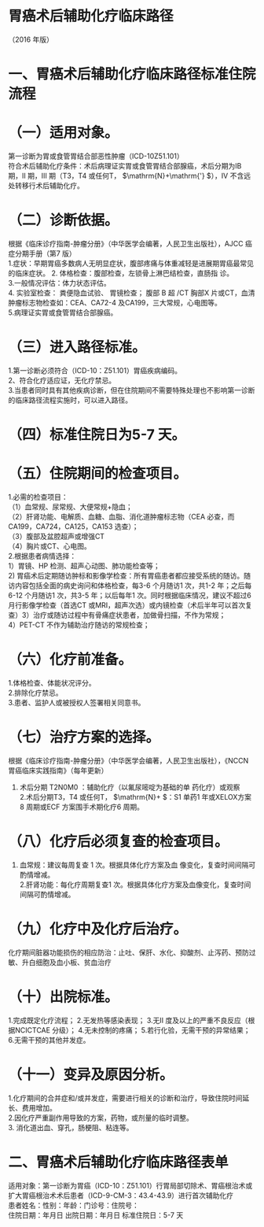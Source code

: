 # 胃癌术后辅助化疗临床路径  
（2016 年版）  
# 一、胃癌术后辅助化疗临床路径标准住院流程  
# （一）适用对象。  
第一诊断为胃或食管胃结合部恶性肿瘤（ICD-10Z51.101）  
符合术后辅助化疗条件：术后病理证实胃或食管胃结合部腺癌，术后分期为IB 期，II 期，III 期（T3，T4 或任何T， $\mathrm{N}+\mathrm{'} $），IV 不含远处转移行术后辅助化疗。  
# （二）诊断依据。  
根据《临床诊疗指南-肿瘤分册》（中华医学会编著，人民卫生出版社），AJCC 癌症分期手册（第7 版）  
1.症状：早期胃癌多数病人无明显症状，腹部疼痛与体重减轻是进展期胃癌最常见的临床症状。 2. 体格检查：腹部检查，左锁骨上淋巴结检查，直肠指 诊。  
3.一般情况评估：体力状态评估。  
4. 实验室检查： 粪便隐血试验、 胃镜检查； 腹部 B  超 /CT 胸部X 片或CT，血清肿瘤标志物检查如：CEA、CA72-4 及CA199，三大常规，心电图等。  
5.病理证实胃或食管胃结合部腺癌。  
# （三）进入路径标准。  
1.第一诊断必须符合（ICD-10：Z51.101）胃癌疾病编码。  
2、符合化疗适应证，无化疗禁忌。  
3.当患者同时具有其他疾病诊断，但在住院期间不需要特殊处理也不影响第一诊断的临床路径流程实施时，可以进入路径。  
# （四）标准住院日为5-7 天。  
# （五）住院期间的检查项目。  
1.必需的检查项目：  
（1）血常规、尿常规、大便常规+隐血；  
（2）肝肾功能、电解质、血糖、血脂、消化道肿瘤标志物（CEA 必查，而CA199，CA724，CA125，CA153 选查）；  
（3）腹部及盆腔超声或增强CT  
（4）胸片或CT、心电图。  
2.根据患者病情选择：  
1）胃镜、HP 检测、超声心动图、肺功能检查等；  
2) 胃癌术后定期随访肿标和影像学检查：所有胃癌患者都应接受系统的随访。随访内容包括全面的病史询问和体格检查，每3-6 个月随访1 次，共1-2 年；之后每6-12 个月随访1 次，共3-5 年；以后每年1 次。同时根据临床情况，建议不超过6 月行影像学检查（首选CT 或MRI，超声次选）或内镜检查（术后半年可以首次复查）3）治疗或随访过程中有骨痛症状患者，加做骨扫描，不作为常规；  
4）PET-CT 不作为辅助治疗随访的常规检查；  
# （六）化疗前准备。  
1.体格检查、体能状况评分。  
2.排除化疗禁忌。  
3.患者、监护人或被授权人签署相关同意书。  
# （七）治疗方案的选择。  
根据《临床诊疗指南-肿瘤分册》（中华医学会编著，人民卫生出版社），《NCCN 胃癌临床实践指南》（每年更新）  
1. 术后分期 T2N0M0 ：辅助化疗（以氟尿嘧啶为基础的单 药化疗）或观察  
2.术后分期T3，T4 或任何T， $\mathrm{N}+ $：S1 单药1 年或XELOX方案 8 周期或ECF 方案围手术期化疗6 周期。  
# （八）化疗后必须复查的检查项目。  
1. 血常规：建议每周复查 1  次。根据具体化疗方案及血 像变化，复查时间间隔可酌情增减。  
2.肝肾功能：每化疗周期复查1 次。根据具体化疗方案及血像变化，复查时间间隔可酌情增减。  
# （九）化疗中及化疗后治疗。  
化疗期间脏器功能损伤的相应防治：止吐、保肝、水化、抑酸剂、止泻药、预防过敏、升白细胞及血小板、贫血治疗  
# （十）出院标准。  
1.完成既定化疗流程； 2.无发热等感染表现； 3.无II 度及以上的严重不良反应（根据NCICTCAE 分级）； 4.无未控制的疼痛； 5.若行化验，无需干预的异常结果； 6.无需干预的其他并发症。  
# （十一）变异及原因分析。  
1.化疗期间的合并症和/或并发症，需要进行相关的诊断和治疗，导致住院时间延长、费用增加。  
2.因化疗严重副作用导致的方案，药物，或剂量的临时调整。  
3. 消化道出血、穿孔，肠梗阻、粘连等。  
# 二、胃癌术后辅助化疗临床路径表单  
适用对象：第一诊断为胃癌（ICD-10：Z51.101）行胃局部切除术、胃癌根治术或扩大胃癌根治术术后患者（ICD-9-CM-3：43.4-43.9）进行首次辅助化疗  
患者姓名：性别：年龄：门诊号：住院号：  
住院日期：年月日    出院日期：年月日    标准住院日：5-7 天  
